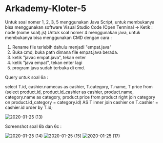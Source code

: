 # Arkademy-Kloter-5

Untuk soal nomer 1, 2, 3, 5 menggunakan Java Script, untuk membukanya bisa menggunakan software Visual Studio Code (Open Terminal -> Ketik : node (nome soal).js)
Untuk soal nomer 4 menggunakan java, untuk membukanya bisa menggunakan CMD dengan cara :
1. Rename file terlebih dahulu menjadi "empat.java"
2. Buka cmd, buka path dimana file empat.java berada.
3. ketik "javac empat.java", tekan enter
4. ketik "java empat", tekan enter lagi
5. program java sudah terbuka di cmd.

Query untuk soal 6a :

select T.id, cashier.namecas as cashier, T.category, T.name, T.price from (select product.id, product.id_cashier as cashier, product.name, category.name as category, product.price from product right join category on product.id_category = category.id) AS T inner join cashier on T.cashier = cashier.id order by T.id;

![2020-01-25 (13)](https://user-images.githubusercontent.com/57419280/73123547-c5ec6d00-3fc3-11ea-875c-ce853b5fa160.png)

Screenshot soal 6b dan 6c :

![2020-01-25 (14)](https://user-images.githubusercontent.com/57419280/73123644-912ce580-3fc4-11ea-8315-d317c9701e23.png)
![2020-01-25 (15)](https://user-images.githubusercontent.com/57419280/73123646-91c57c00-3fc4-11ea-9cca-dbb07b7bd03b.png)
![2020-01-25 (17)](https://user-images.githubusercontent.com/57419280/73123648-91c57c00-3fc4-11ea-97ce-4d43121469c5.png)

